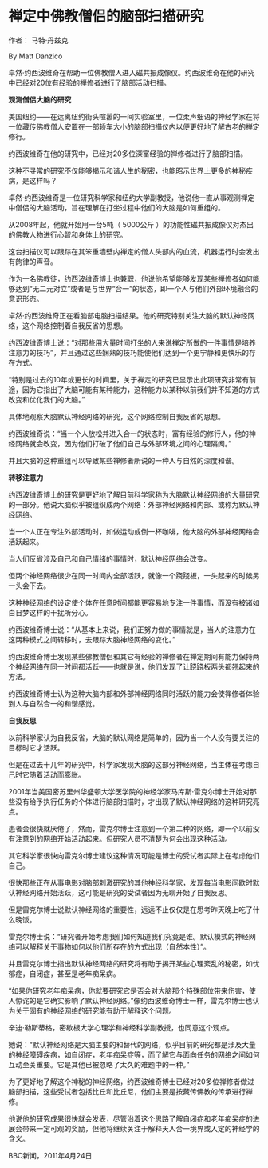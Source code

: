 # 禅定中佛教僧侣的脑部扫描研究

作者： 马特·丹兹克

By Matt Danzico

卓然·约西波维奇在帮助一位佛教僧人进入磁共振成像仪。约西波维奇在他的研究中已经对20位有经验的禅修者进行了脑部活动扫描。

**观测僧侣大脑的研究**

美国纽约——在远离纽约街头喧嚣的一间实验室里，一位柔声细语的神经学家在将一位藏传佛教僧人安置在一部轿车大小的脑部扫描仪内以便更好地了解古老的禅定修行。

约西波维奇在他的研究中，已经对20多位深富经验的禅修者进行了脑部扫描。

这种不寻常的研究不仅能够揭示和谐人生的秘密，也能昭示世界上更多的神秘疾病，是这样吗？

卓然·约西波维奇是一位研究科学家和纽约大学副教授，他说他一直从事观测禅定中僧侣的大脑活动，旨在理解在打坐过程中他们的大脑是如何重组的。

从2008年起，他就开始用一台5吨（ 5000公斤 ）的功能性磁共振成像仪对杰出的佛教人物进行心智和身体上的研究。

这台扫描仪可以跟踪在其笨重墙壁内禅定的僧人头部内的血流，机器运行时会发出有韵律的声音。

作为一名佛教徒，约西波维奇博士也兼职，他说他希望能够发现某些禅修者如何能够达到“无二元对立”或者是与世界“合一”的状态，即一个人与他们外部环境融合的意识形态。

卓然·约西波维奇正在看脑部电脑扫描结果。他的研究特别关注大脑的默认神经网络，这个网络控制着自我反省的思想。

约西波维奇博士说：“对那些用大量时间打坐的人来说禅定所做的一件事情是培养注意力的技巧”，并且通过这些娴熟的技巧能使他们达到一个更宁静和更快乐的存在方式。

“特别是过去的10年或更长的时间里，关于禅定的研究已显示出此项研究非常有前途，因为它指出了大脑可能有某种能力，这种能力以某种以前我们并不知道的方式改变和优化我们的大脑。”

具体地观察大脑默认神经网络的研究，这个网络控制自我反省的思想。

约西波维奇说：“当一个人放松并进入合一的状态时，富有经验的修行人，他的神经网络就会改变，因为他们打破了他们自己与外部环境之间的心理隔阂。”

并且大脑的这种重组可以导致某些禅修者所说的一种人与自然的深度和谐。

**转移注意力**

约西波维奇博士的研究是更好地了解目前科学家称为大脑默认神经网络的大量研究的一部分。他说大脑似乎被组织成两个网络：外部神经网络和内部、或称为默认神经网络。

当一个人正在专注外部活动时，如做运动或倒一杯咖啡，他大脑的外部神经网络会活跃起来。

当人们反省涉及自己和自己情绪的事情时，默认神经网络会改变。

但两个神经网络很少在同一时间内全部活跃，就像一个跷跷板，一头起来的时候另一头会下去。

这种神经网络的设定使个体在任意时间都能更容易地专注一件事情，而没有被诸如白日梦这样的干扰所分心。

约西波维奇博士说：“从基本上来说，我们正努力做的事情就是，当人的注意力在这两种模式之间转移时，去跟踪大脑神经网络的变化。”

约西波维奇博士发现某些佛教僧侣和其它有经验的禅修者在禅定期间有能力保持两个神经网络在同一时间都活跃——也就是说，他们发现了让跷跷板两头都翘起来的方法。

约西波维奇博士认为这种大脑内部和外部神经网络同时活跃的能力会使禅修者体验到人与自然合一的和谐感觉。

**自我反思**

以前科学家认为自我反省，大脑的默认网络是简单的，因为当一个人没有要关注的目标时它才活跃。

但是在过去十几年的研究中，科学家发现大脑的这部分神经网络，当主体在考虑自己时它随着活动而膨胀。

2001年当美国密苏里州华盛顿大学医学院的神经学家马库斯·雷克尔博士开始对那些没有给予执行任务的个体进行脑部扫描时，才出现了默认神经网络的这种研究亮点。

患者会很快就厌倦了，然而，雷克尔博士注意到一个第二种的网络，即一个以前没有注意到的网络开始活动起来。但研究人员不清楚为何会出现这种活动。

其它科学家很快向雷克尔博士建议这种情况可能是博士的受试者实际上在考虑他们自己。

很快那些正在从事电影对脑部刺激研究的其他神经科学家，发现每当电影间歇时默认神经网络开始活跃，这可能是研究的受试者因为无聊开始了自我反思。

但是雷克尔博士说默认神经网络的重要性，远远不止仅仅是在思考昨天晚上吃了什么晚饭。

雷克尔博士说：“研究者开始考虑我们如何知道我们究竟是谁。默认模式的神经网络可以解释关于事物如何以他们所存在的方式出现（自然本性）”。

并且雷克尔博士指出默认神经网络的研究将有助于揭开某些心理紊乱的秘密，如忧郁症，自闭症，甚至是老年痴呆病。

“如果你研究老年痴呆病，你就要研究它是否会对大脑那个特殊部位带来伤害，使人惊诧的是它确实影响了默认神经网络。”像约西波维奇博士一样，雷克尔博士也认为关于固有的神经网络的研究能有助于解释这个问题。

辛迪·勒斯蒂格，密歇根大学心理学和神经科学副教授，也同意这个观点。

她说：“默认神经网络是大脑主要的和替代的网络，似乎目前的研究都是涉及大量的神经障碍疾病，如自闭症，老年痴呆症等，而了解它与面向任务的网络之间如何互动至关重要。它是其他已被忽略了太久的难题中的一种。”

为了更好地了解这个神秘的神经网络，约西波维奇博士已经对20多位禅修者做过脑部扫描，这些受试者包括比丘和比丘尼，他们主要是按藏传佛教的传承进行禅修。

他说他的研究成果很快就会发表，尽管沿着这个思路了解自闭症和老年痴呆症的进展会带来一定可观的奖励，但他将继续关注于解释天人合一境界或入定的神经学的含义。

BBC新闻，2011年4月24日

